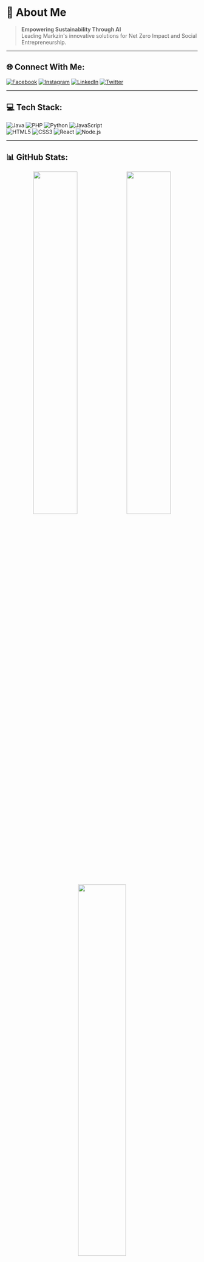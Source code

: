 # 🌟 About Me
> **Empowering Sustainability Through AI**  
Leading Markzin's innovative solutions for Net Zero Impact and Social Entrepreneurship.

---

## 🌐 Connect With Me:
[![Facebook](https://img.shields.io/badge/Facebook-%231877F2.svg?style=for-the-badge&logo=facebook&logoColor=white)](https://facebook.com/er.princer) 
[![Instagram](https://img.shields.io/badge/Instagram-%23E4405F.svg?style=for-the-badge&logo=instagram&logoColor=white)](https://instagram.com/er.princer) 
[![LinkedIn](https://img.shields.io/badge/LinkedIn-%230A66C2.svg?style=for-the-badge&logo=linkedin&logoColor=white)](https://linkedin.com/in/er-prince) 
[![Twitter](https://img.shields.io/badge/Twitter-%231DA1F2.svg?style=for-the-badge&logo=twitter&logoColor=white)](https://twitter.com/er_prince)

---

## 💻 Tech Stack:
![Java](https://img.shields.io/badge/Java-%23ED8B00.svg?style=for-the-badge&logo=openjdk&logoColor=white) 
![PHP](https://img.shields.io/badge/PHP-%23777BB4.svg?style=for-the-badge&logo=php&logoColor=white) 
![Python](https://img.shields.io/badge/Python-%2314354C.svg?style=for-the-badge&logo=python&logoColor=white) 
![JavaScript](https://img.shields.io/badge/JavaScript-%23F7DF1E.svg?style=for-the-badge&logo=javascript&logoColor=black)  
![HTML5](https://img.shields.io/badge/HTML5-%23E34F26.svg?style=for-the-badge&logo=html5&logoColor=white) 
![CSS3](https://img.shields.io/badge/CSS3-%231572B6.svg?style=for-the-badge&logo=css3&logoColor=white) 
![React](https://img.shields.io/badge/React-%2361DAFB.svg?style=for-the-badge&logo=react&logoColor=black) 
![Node.js](https://img.shields.io/badge/Node.js-%2343853D.svg?style=for-the-badge&logo=node.js&logoColor=white)

---

## 📊 GitHub Stats:
<div align="center">
  <img src="https://github-readme-stats.vercel.app/api?username=er-prince&theme=radical&hide_border=false&include_all_commits=false&count_private=false" width="48%" />
  <img src="https://nirzak-streak-stats.vercel.app/?user=er-prince&theme=radical&hide_border=false" width="48%" />
  <br/>
  <img src="https://github-readme-stats.vercel.app/api/top-langs/?username=er-prince&theme=radical&hide_border=false&include_all_commits=false&count_private=false&layout=compact" width="50%" />
</div>

---

## 🏆 GitHub Trophies:
<div align="center">
  <img src="https://github-profile-trophy.vercel.app/?username=er-prince&theme=radical&no-frame=false&no-bg=false&margin-w=4" />
</div>

---

## ✍️ Random Dev Quote:
<div align="center">
  <img src="https://quotes-github-readme.vercel.app/api?type=horizontal&theme=radical" />
</div>

---

## 🔝 Top Contributed Repositories:
<div align="center">
  <img src="https://github-contributor-stats.vercel.app/api?username=er-prince&limit=5&theme=radical&combine_all_yearly_contributions=true" />
</div>

---

<div align="center">
  <img src="https://visitcount.itsvg.in/api?id=er-prince&icon=0&color=6" alt="Profile Views"/>
</div>

---

### 🛠️ Created With:
[![GPRM](https://img.shields.io/badge/GPRM-%2300BFFF.svg?style=for-the-badge&logo=github&logoColor=white)](https://gprm.itsvg.in)

